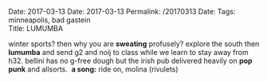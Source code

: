 Date: 2017-03-13
Date: 2017-03-13
Permalink: /20170313
Date: 
Tags: minneapolis, bad gastein  
Title: LUMUMBA  
  
winter sports? then why you are **sweating** profusely? explore the south then **lumumba** and send g2 and noij to class while we learn to stay away from h32\. bellini has no g-free dough but the irish pub delivered heavily on **pop punk** and allsorts.  
**a song:** ride on, molina (rivulets)  
